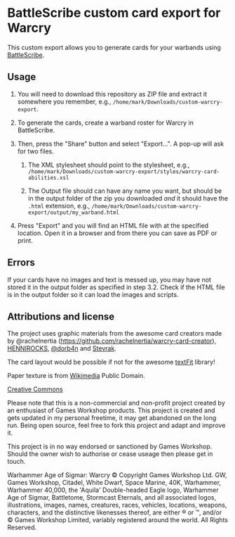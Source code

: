 # BattleScribe custom card export for Warcry

This custom export allows you to generate cards for your warbands using [BattleScribe](https://battlescribe.net/).

## Usage

1. You will need to download this repository as ZIP file and extract it somewhere you remember, e.g., ``/home/mark/Downloads/custom-warcry-export``.

1. To generate the cards, create a warband roster for Warcry in BattleScribe.

1. Then, press the "Share" button and select "Export...". A pop-up will ask for two files.

    1. The XML stylesheet should point to the stylesheet, e.g., ``/home/mark/Downloads/custom-warcry-export/styles/warcry-card-abilities.xsl``
    
    1. The Output file should can have any name you want, but should be in the output folder of the zip you downloaded *and* it should have the ``.html`` extension, e.g., ``/home/mark/Downloads/custom-warcry-export/output/my_warband.html``

1. Press "Export" and you will find an HTML file with at the specified location. Open it in a browser and from there you can save as PDF or print.

## Errors

If your cards have no images and text is messed up, you may have not stored it in the output folder as specified in step 3.2. Check if the HTML file is in the output folder so it can load the images and scripts.

## Attributions and license

The project uses graphic materials from the awesome card creators made by @rachelnertia (https://github.com/rachelnertia/warcry-card-creator), [HENNIROCKS](https://hendrik-berends.de/en), [@dorb4n](https://github.com/dorb4n) and [Stevrak](https://github.com/Stevrak/warcry-card-creator).

The card layout would be possible if not for the awesome [textFit](https://github.com/STRML/textFit) library!

Paper texture is from [Wikimedia](https://commons.wikimedia.org/wiki/Category:Paper_textures#/media/File:Old_paper6.jpg) Public Domain.

[Creative Commons](http://creativecommons.org/licenses/by-nc/4.0/)

Please note that this is a non-commercial and non-profit project created by an enthusiast of Games Workshop products. This project is created and gets updated in my personal freetime, it may get abandoned on the long run. Being open source, feel free to fork this project and adapt and improve it.

This project is in no way endorsed or sanctioned by Games Workshop. Should the owner wish to authorise or cease useage then please get in touch.

Warhammer Age of Sigmar: Warcry © Copyright Games Workshop Ltd. GW, Games Workshop, Citadel, White Dwarf, Space Marine, 40K, Warhammer, Warhammer 40,000, the 'Aquila' Double-headed Eagle logo, Warhammer Age of Sigmar, Battletome, Stormcast Eternals, and all associated logos, illustrations, images, names, creatures, races, vehicles, locations, weapons, characters, and the distinctive likenesses thereof, are either ® or ™, and/or © Games Workshop Limited, variably registered around the world. All Rights Reserved.